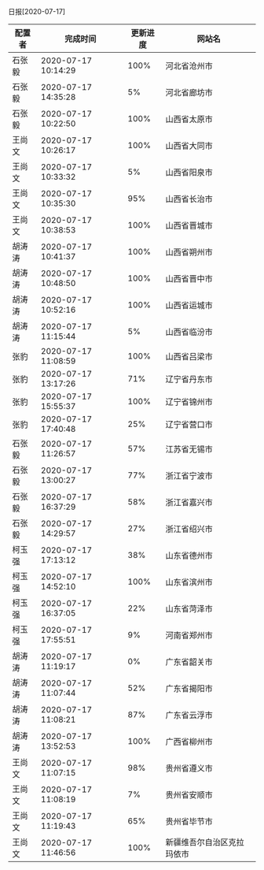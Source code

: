 日报[2020-07-17]

|	配置者	|	完成时间	|	更新进度	|	网站名	|
|----|----|----|----|
|	石张毅	|	2020-07-17 10:14:29	|	100%	|	河北省沧州市	|
|	石张毅	|	2020-07-17 14:35:28	|	  5%	|	河北省廊坊市	|
|	石张毅	|	2020-07-17 10:22:50	|	100%	|	山西省太原市	|
|	王尚文	|	2020-07-17 10:26:17	|	100%	|	山西省大同市	|
|	王尚文	|	2020-07-17 10:33:32	|	  5%	|	山西省阳泉市	|
|	王尚文	|	2020-07-17 10:35:30	|	 95%	|	山西省长治市	|
|	王尚文	|	2020-07-17 10:38:53	|	100%	|	山西省晋城市	|
|	胡涛涛	|	2020-07-17 10:41:37	|	100%	|	山西省朔州市	|
|	胡涛涛	|	2020-07-17 10:48:50	|	100%	|	山西省晋中市	|
|	胡涛涛	|	2020-07-17 10:52:16	|	100%	|	山西省运城市	|
|	胡涛涛	|	2020-07-17 11:15:44	|	  5%	|	山西省临汾市	|
|	张豹	|	2020-07-17 11:08:59	|	100%	|	山西省吕梁市	|
|	张豹	|	2020-07-17 13:17:26	|	 71%	|	辽宁省丹东市	|
|	张豹	|	2020-07-17 15:55:37	|	100%	|	辽宁省锦州市	|
|	张豹	|	2020-07-17 17:40:48	|	 25%	|	辽宁省营口市	|
|	石张毅	|	2020-07-17 11:26:57	|	 57%	|	江苏省无锡市	|
|	石张毅	|	2020-07-17 13:00:27	|	 77%	|	浙江省宁波市	|
|	石张毅	|	2020-07-17 16:37:29	|	 58%	|	浙江省嘉兴市	|
|	石张毅	|	2020-07-17 14:29:57	|	 27%	|	浙江省绍兴市	|
|	柯玉强	|	2020-07-17 17:13:12	|	 38%	|	山东省德州市	|
|	柯玉强	|	2020-07-17 14:52:10	|	100%	|	山东省滨州市	|
|	柯玉强	|	2020-07-17 16:37:05	|	 22%	|	山东省菏泽市	|
|	柯玉强	|	2020-07-17 17:55:51	|	  9%	|	河南省郑州市	|
|	胡涛涛	|	2020-07-17 11:19:17	|	  0%	|	广东省韶关市	|
|	胡涛涛	|	2020-07-17 11:07:44	|	 52%	|	广东省揭阳市	|
|	胡涛涛	|	2020-07-17 11:08:21	|	 87%	|	广东省云浮市	|
|	胡涛涛	|	2020-07-17 13:52:53	|	100%	|	广西省柳州市	|
|	王尚文	|	2020-07-17 11:07:15	|	 98%	|	贵州省遵义市	|
|	王尚文	|	2020-07-17 11:08:19	|	  7%	|	贵州省安顺市	|
|	王尚文	|	2020-07-17 11:19:43	|	 65%	|	贵州省毕节市	|
|	王尚文	|	2020-07-17 11:46:56	|	100%	|	新疆维吾尔自治区克拉玛依市	|